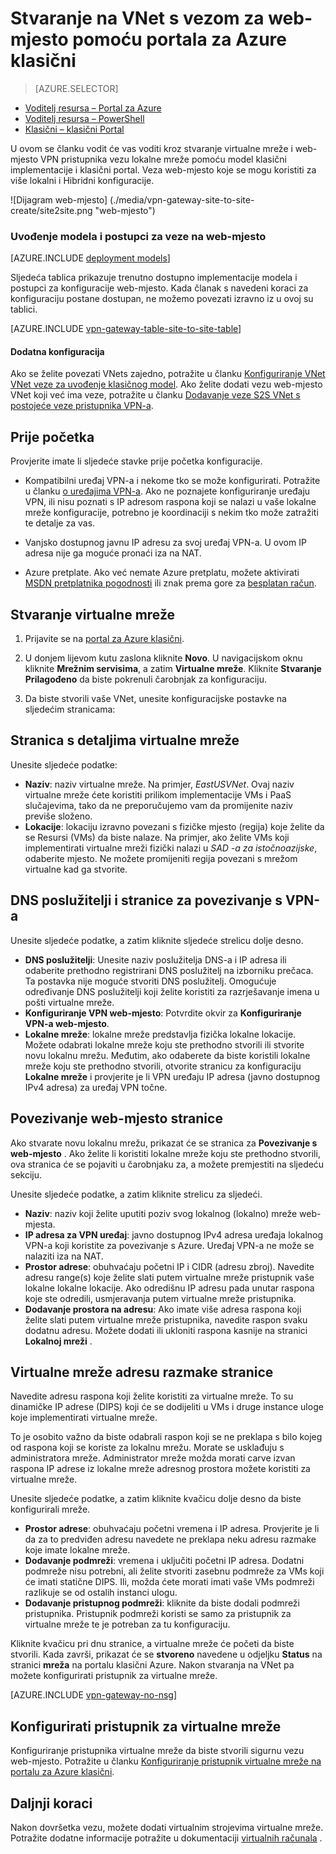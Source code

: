 <properties
   pageTitle="Stvaranje virtualne mreže s vezom za pristupnik za VPN-a web-mjesto pomoću portala za Azure klasični | Microsoft Azure"
   description="Stvaranje na VNet s vezom za pristupnik za VPN S2S za više lokacija i konfiguracije hibridnog pomoću klasične implementacije modela."
   services="vpn-gateway"
   documentationCenter=""
   authors="cherylmc"
   manager="carmonm"
   editor=""
   tags="azure-service-management"/>

<tags
   ms.service="vpn-gateway"
   ms.devlang="na"
   ms.topic="hero-article"
   ms.tgt_pltfrm="na"
   ms.workload="infrastructure-services"
   ms.date="10/14/2016"
   ms.author="cherylmc"/>

# <a name="create-a-vnet-with-a-site-to-site-connection-using-the-azure-classic-portal"></a>Stvaranje na VNet s vezom za web-mjesto pomoću portala za Azure klasični

> [AZURE.SELECTOR]
- [Voditelj resursa – Portal za Azure](vpn-gateway-howto-site-to-site-resource-manager-portal.md)
- [Voditelj resursa – PowerShell](vpn-gateway-create-site-to-site-rm-powershell.md)
- [Klasični – klasični Portal](vpn-gateway-site-to-site-create.md)

U ovom se članku vodit će vas voditi kroz stvaranje virtualne mreže i web-mjesto VPN pristupnika vezu lokalne mreže pomoću model klasični implementacije i klasični portal. Veza web-mjesto koje se mogu koristiti za više lokalni i Hibridni konfiguracije.

![Dijagram web-mjesto] (./media/vpn-gateway-site-to-site-create/site2site.png "web-mjesto")


### <a name="deployment-models-and-methods-for-site-to-site-connections"></a>Uvođenje modela i postupci za veze na web-mjesto

[AZURE.INCLUDE [deployment models](../../includes/vpn-gateway-deployment-models-include.md)] 

Sljedeća tablica prikazuje trenutno dostupno implementacije modela i postupci za konfiguracije web-mjesto. Kada članak s navedeni koraci za konfiguraciju postane dostupan, ne možemo povezati izravno iz u ovoj su tablici.

[AZURE.INCLUDE [vpn-gateway-table-site-to-site-table](../../includes/vpn-gateway-table-site-to-site-include.md)]

#### <a name="additional-configurations"></a>Dodatna konfiguracija 

Ako se želite povezati VNets zajedno, potražite u članku [Konfiguriranje VNet VNet veze za uvođenje klasičnog model](virtual-networks-configure-vnet-to-vnet-connection.md). Ako želite dodati vezu web-mjesto VNet koji već ima veze, potražite u članku [Dodavanje veze S2S VNet s postojeće veze pristupnika VPN-a](vpn-gateway-multi-site.md).
 
## <a name="before-you-begin"></a>Prije početka

Provjerite imate li sljedeće stavke prije početka konfiguracije.

- Kompatibilni uređaj VPN-a i nekome tko se može konfigurirati. Potražite u članku [o uređajima VPN-a](vpn-gateway-about-vpn-devices.md). Ako ne poznajete konfiguriranje uređaju VPN, ili nisu poznati s IP adresom raspona koji se nalazi u vaše lokalne mreže konfiguracije, potrebno je koordinaciji s nekim tko može zatražiti te detalje za vas.

- Vanjsko dostupnog javnu IP adresu za svoj uređaj VPN-a. U ovom IP adresa nije ga moguće pronaći iza na NAT.

- Azure pretplate. Ako već nemate Azure pretplatu, možete aktivirati [MSDN pretplatnika pogodnosti](https://azure.microsoft.com/pricing/member-offers/msdn-benefits-details/) ili znak prema gore za [besplatan račun](https://azure.microsoft.com/pricing/free-trial/).


## <a name="CreateVNet"></a>Stvaranje virtualne mreže

1. Prijavite se na [portal za Azure klasični](https://manage.windowsazure.com/).

2. U donjem lijevom kutu zaslona kliknite **Novo**. U navigacijskom oknu kliknite **Mrežnim servisima**, a zatim **Virtualne mreže**. Kliknite **Stvaranje Prilagođeno** da biste pokrenuli čarobnjak za konfiguraciju.

3. Da biste stvorili vaše VNet, unesite konfiguracijske postavke na sljedećim stranicama:

## <a name="Details"></a>Stranica s detaljima virtualne mreže

Unesite sljedeće podatke:

- **Naziv**: naziv virtualne mreže. Na primjer, *EastUSVNet*. Ovaj naziv virtualne mreže ćete koristiti prilikom implementacije VMs i PaaS slučajevima, tako da ne preporučujemo vam da promijenite naziv previše složeno.
- **Lokacije**: lokaciju izravno povezani s fizičke mjesto (regija) koje želite da se Resursi (VMs) da biste nalaze. Na primjer, ako želite VMs koji implementirati virtualne mreži fizički nalazi u *SAD -a za istočnoazijske*, odaberite mjesto. Ne možete promijeniti regija povezani s mrežom virtualne kad ga stvorite.

## <a name="DNS"></a>DNS poslužitelji i stranice za povezivanje s VPN-a

Unesite sljedeće podatke, a zatim kliknite sljedeće strelicu dolje desno.

- **DNS poslužitelji**: Unesite naziv poslužitelja DNS-a i IP adresa ili odaberite prethodno registrirani DNS poslužitelj na izborniku prečaca. Ta postavka nije moguće stvoriti DNS poslužitelj. Omogućuje određivanje DNS poslužitelji koji želite koristiti za razrješavanje imena u pošti virtualne mreže.
- **Konfiguriranje VPN web-mjesto**: Potvrdite okvir za **Konfiguriranje VPN-a web-mjesto**.
- **Lokalne mreže**: lokalne mreže predstavlja fizička lokalne lokacije. Možete odabrati lokalne mreže koju ste prethodno stvorili ili stvorite novu lokalnu mrežu. Međutim, ako odaberete da biste koristili lokalne mreže koju ste prethodno stvorili, otvorite stranicu za konfiguraciju **Lokalne mreže** i provjerite je li VPN uređaju IP adresa (javno dostupnog IPv4 adresa) za uređaj VPN točne.

## <a name="Connectivity"></a>Povezivanje web-mjesto stranice

Ako stvarate novu lokalnu mrežu, prikazat će se stranica za **Povezivanje s web-mjesto** . Ako želite li koristiti lokalne mreže koju ste prethodno stvorili, ova stranica će se pojaviti u čarobnjaku za, a možete premjestiti na sljedeću sekciju.

Unesite sljedeće podatke, a zatim kliknite strelicu za sljedeći.

-   **Naziv**: naziv koji želite uputiti poziv svog lokalnog (lokalno) mreže web-mjesta.
-   **IP adresa za VPN uređaj**: javno dostupnog IPv4 adresa uređaja lokalnog VPN-a koji koristite za povezivanje s Azure. Uređaj VPN-a ne može se nalaziti iza na NAT.
-   **Prostor adrese**: obuhvaćaju početni IP i CIDR (adresu zbroj). Navedite adresu range(s) koje želite slati putem virtualne mreže pristupnik vaše lokalne lokalne lokacije. Ako odredišnu IP adresu pada unutar raspona koje ste odredili, usmjeravanja putem virtualne mreže pristupnika.
-   **Dodavanje prostora na adresu**: Ako imate više adresa raspona koji želite slati putem virtualne mreže pristupnika, navedite raspon svaku dodatnu adresu. Možete dodati ili ukloniti raspona kasnije na stranici **Lokalnoj mreži** .

## <a name="Address"></a>Virtualne mreže adresu razmake stranice

Navedite adresu raspona koji želite koristiti za virtualne mreže. To su dinamičke IP adrese (DIPS) koji će se dodijeliti u VMs i druge instance uloge koje implementirati virtualne mreže.

To je osobito važno da biste odabrali raspon koji se ne preklapa s bilo kojeg od raspona koji se koriste za lokalnu mrežu. Morate se usklađuju s administratora mreže. Administrator mreže možda morati carve izvan raspona IP adrese iz lokalne mreže adresnog prostora možete koristiti za virtualne mreže.

Unesite sljedeće podatke, a zatim kliknite kvačicu dolje desno da biste konfigurirali mreže.

- **Prostor adrese**: obuhvaćaju početni vremena i IP adresa. Provjerite je li da za to predviđen adresu navedete ne preklapa neku adresu razmake koje imate lokalne mreže.
- **Dodavanje podmreži**: vremena i uključiti početni IP adresa. Dodatni podmreže nisu potrebni, ali želite stvoriti zasebnu podmreže za VMs koji će imati statične DIPS. Ili, možda ćete morati imati vaše VMs podmreži razlikuje se od ostalih instanci ulogu.
- **Dodavanje pristupnog podmreži**: kliknite da biste dodali podmreži pristupnika. Pristupnik podmreži koristi se samo za pristupnik za virtualne mreže te je potreban za tu konfiguraciju.

Kliknite kvačicu pri dnu stranice, a virtualne mreže će početi da biste stvorili. Kada završi, prikazat će se **stvoreno** navedene u odjeljku **Status** na stranici **mreža** na portalu klasični Azure. Nakon stvaranja na VNet pa možete konfigurirati pristupnik za virtualne mreže.

[AZURE.INCLUDE [vpn-gateway-no-nsg](../../includes/vpn-gateway-no-nsg-include.md)] 

## <a name="VNetGateway"></a>Konfigurirati pristupnik za virtualne mreže

Konfiguriranje pristupnika virtualne mreže da biste stvorili sigurnu vezu web-mjesto. Potražite u članku [Konfiguriranje pristupnik virtualne mreže na portalu za Azure klasični](vpn-gateway-configure-vpn-gateway-mp.md).

## <a name="next-steps"></a>Daljnji koraci

Nakon dovršetka vezu, možete dodati virtualnim strojevima virtualne mreže. Potražite dodatne informacije potražite u dokumentaciji [virtualnih računala](https://azure.microsoft.com/documentation/services/virtual-machines/) .
